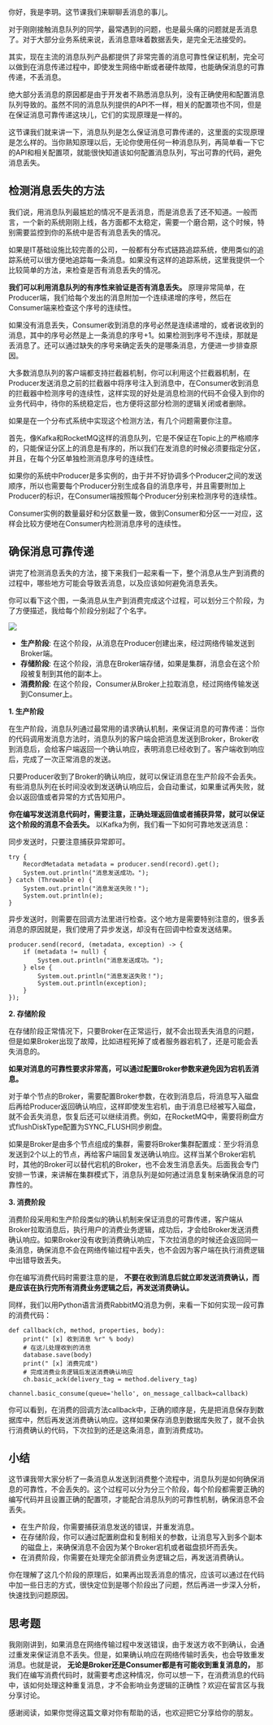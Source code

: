 你好，我是李玥。这节课我们来聊聊丢消息的事儿。

对于刚刚接触消息队列的同学，最常遇到的问题，也是最头痛的问题就是丢消息了。对于大部分业务系统来说，丢消息意味着数据丢失，是完全无法接受的。

其实，现在主流的消息队列产品都提供了非常完善的消息可靠性保证机制，完全可以做到在消息传递过程中，即使发生网络中断或者硬件故障，也能确保消息的可靠传递，不丢消息。

绝大部分丢消息的原因都是由于开发者不熟悉消息队列，没有正确使用和配置消息队列导致的。虽然不同的消息队列提供的API不一样，相关的配置项也不同，但是在保证消息可靠传递这块儿，它们的实现原理是一样的。

这节课我们就来讲一下，消息队列是怎么保证消息可靠传递的，这里面的实现原理是怎么样的。当你熟知原理以后，无论你使用任何一种消息队列，再简单看一下它的API和相关配置项，就能很快知道该如何配置消息队列，写出可靠的代码，避免消息丢失。

## 检测消息丢失的方法

我们说，用消息队列最尴尬的情况不是丢消息，而是消息丢了还不知道。一般而言，一个新的系统刚刚上线，各方面都不太稳定，需要一个磨合期，这个时候，特别需要监控到你的系统中是否有消息丢失的情况。

如果是IT基础设施比较完善的公司，一般都有分布式链路追踪系统，使用类似的追踪系统可以很方便地追踪每一条消息。如果没有这样的追踪系统，这里我提供一个比较简单的方法，来检查是否有消息丢失的情况。

**我们可以利用消息队列的有序性来验证是否有消息丢失。** 原理非常简单，在Producer端，我们给每个发出的消息附加一个连续递增的序号，然后在Consumer端来检查这个序号的连续性。

如果没有消息丢失，Consumer收到消息的序号必然是连续递增的，或者说收到的消息，其中的序号必然是上一条消息的序号+1。如果检测到序号不连续，那就是丢消息了。还可以通过缺失的序号来确定丢失的是哪条消息，方便进一步排查原因。

大多数消息队列的客户端都支持拦截器机制，你可以利用这个拦截器机制，在Producer发送消息之前的拦截器中将序号注入到消息中，在Consumer收到消息的拦截器中检测序号的连续性，这样实现的好处是消息检测的代码不会侵入到你的业务代码中，待你的系统稳定后，也方便将这部分检测的逻辑关闭或者删除。

如果是在一个分布式系统中实现这个检测方法，有几个问题需要你注意。

首先，像Kafka和RocketMQ这样的消息队列，它是不保证在Topic上的严格顺序的，只能保证分区上的消息是有序的，所以我们在发消息的时候必须要指定分区，并且，在每个分区单独检测消息序号的连续性。

如果你的系统中Producer是多实例的，由于并不好协调多个Producer之间的发送顺序，所以也需要每个Producer分别生成各自的消息序号，并且需要附加上Producer的标识，在Consumer端按照每个Producer分别来检测序号的连续性。

Consumer实例的数量最好和分区数量一致，做到Consumer和分区一一对应，这样会比较方便地在Consumer内检测消息序号的连续性。

## 确保消息可靠传递

讲完了检测消息丢失的方法，接下来我们一起来看一下，整个消息从生产到消费的过程中，哪些地方可能会导致丢消息，以及应该如何避免消息丢失。

你可以看下这个图，一条消息从生产到消费完成这个过程，可以划分三个阶段，为了方便描述，我给每个阶段分别起了个名字。

![](https://static001.geekbang.org/resource/image/81/05/81a01f5218614efea2838b0808709205.jpg?wh=3268*1447)

- **生产阶段**: 在这个阶段，从消息在Producer创建出来，经过网络传输发送到Broker端。
- **存储阶段**: 在这个阶段，消息在Broker端存储，如果是集群，消息会在这个阶段被复制到其他的副本上。
- **消费阶段**: 在这个阶段，Consumer从Broker上拉取消息，经过网络传输发送到Consumer上。

**1\. 生产阶段**

在生产阶段，消息队列通过最常用的请求确认机制，来保证消息的可靠传递：当你的代码调用发消息方法时，消息队列的客户端会把消息发送到Broker，Broker收到消息后，会给客户端返回一个确认响应，表明消息已经收到了。客户端收到响应后，完成了一次正常消息的发送。

只要Producer收到了Broker的确认响应，就可以保证消息在生产阶段不会丢失。有些消息队列在长时间没收到发送确认响应后，会自动重试，如果重试再失败，就会以返回值或者异常的方式告知用户。

**你在编写发送消息代码时，需要注意，正确处理返回值或者捕获异常，就可以保证这个阶段的消息不会丢失。** 以Kafka为例，我们看一下如何可靠地发送消息：

同步发送时，只要注意捕获异常即可。

```
try {
    RecordMetadata metadata = producer.send(record).get();
    System.out.println("消息发送成功。");
} catch (Throwable e) {
    System.out.println("消息发送失败！");
    System.out.println(e);
}

```

异步发送时，则需要在回调方法里进行检查。这个地方是需要特别注意的，很多丢消息的原因就是，我们使用了异步发送，却没有在回调中检查发送结果。

```
producer.send(record, (metadata, exception) -> {
    if (metadata != null) {
        System.out.println("消息发送成功。");
    } else {
        System.out.println("消息发送失败！");
        System.out.println(exception);
    }
});

```

**2\. 存储阶段**

在存储阶段正常情况下，只要Broker在正常运行，就不会出现丢失消息的问题，但是如果Broker出现了故障，比如进程死掉了或者服务器宕机了，还是可能会丢失消息的。

**如果对消息的可靠性要求非常高，可以通过配置Broker参数来避免因为宕机丢消息。**

对于单个节点的Broker，需要配置Broker参数，在收到消息后，将消息写入磁盘后再给Producer返回确认响应，这样即使发生宕机，由于消息已经被写入磁盘，就不会丢失消息，恢复后还可以继续消费。例如，在RocketMQ中，需要将刷盘方式flushDiskType配置为SYNC\_FLUSH同步刷盘。

如果是Broker是由多个节点组成的集群，需要将Broker集群配置成：至少将消息发送到2个以上的节点，再给客户端回复发送确认响应。这样当某个Broker宕机时，其他的Broker可以替代宕机的Broker，也不会发生消息丢失。后面我会专门安排一节课，来讲解在集群模式下，消息队列是如何通过消息复制来确保消息的可靠性的。

**3\. 消费阶段**

消费阶段采用和生产阶段类似的确认机制来保证消息的可靠传递，客户端从Broker拉取消息后，执行用户的消费业务逻辑，成功后，才会给Broker发送消费确认响应。如果Broker没有收到消费确认响应，下次拉消息的时候还会返回同一条消息，确保消息不会在网络传输过程中丢失，也不会因为客户端在执行消费逻辑中出错导致丢失。

你在编写消费代码时需要注意的是， **不要在收到消息后就立即发送消费确认，而是应该在执行完所有消费业务逻辑之后，再发送消费确认。**

同样，我们以用Python语言消费RabbitMQ消息为例，来看一下如何实现一段可靠的消费代码：

```
def callback(ch, method, properties, body):
    print(" [x] 收到消息 %r" % body)
    # 在这儿处理收到的消息
    database.save(body)
    print(" [x] 消费完成")
    # 完成消费业务逻辑后发送消费确认响应
    ch.basic_ack(delivery_tag = method.delivery_tag)

channel.basic_consume(queue='hello', on_message_callback=callback)

```

你可以看到，在消费的回调方法callback中，正确的顺序是，先是把消息保存到数据库中，然后再发送消费确认响应。这样如果保存消息到数据库失败了，就不会执行消费确认的代码，下次拉到的还是这条消息，直到消费成功。

## 小结

这节课我带大家分析了一条消息从发送到消费整个流程中，消息队列是如何确保消息的可靠性，不会丢失的。这个过程可以分为分三个阶段，每个阶段都需要正确的编写代码并且设置正确的配置项，才能配合消息队列的可靠性机制，确保消息不会丢失。

- 在生产阶段，你需要捕获消息发送的错误，并重发消息。
- 在存储阶段，你可以通过配置刷盘和复制相关的参数，让消息写入到多个副本的磁盘上，来确保消息不会因为某个Broker宕机或者磁盘损坏而丢失。
- 在消费阶段，你需要在处理完全部消费业务逻辑之后，再发送消费确认。

你在理解了这几个阶段的原理后，如果再出现丢消息的情况，应该可以通过在代码中加一些日志的方式，很快定位到是哪个阶段出了问题，然后再进一步深入分析，快速找到问题原因。

## 思考题

我刚刚讲到，如果消息在网络传输过程中发送错误，由于发送方收不到确认，会通过重发来保证消息不丢失。但是，如果确认响应在网络传输时丢失，也会导致重发消息。也就是说， **无论是Broker还是Consumer都是有可能收到重复消息的，** 那我们在编写消费代码时，就需要考虑这种情况，你可以想一下，在消费消息的代码中，该如何处理这种重复消息，才不会影响业务逻辑的正确性？欢迎在留言区与我分享讨论。

感谢阅读，如果你觉得这篇文章对你有帮助的话，也欢迎把它分享给你的朋友。